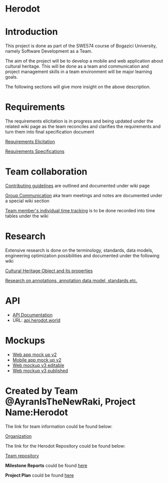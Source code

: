 # Herodot

# Introduction #
This project is done as part of the SWE574 course of Bogazici University, namely Software Development as a Team.

The aim of the project will be to develop a mobile and web application about cultural heritage. This will be done as a team and communication and project management skills in a team environment will be major learning goals. 

The following sections will give more insight on the above description.


# Requirements

The requirements elicitation is in progress and being updated under the related wiki page as the team reconciles and clarifies the requirements and turn them into final specification document 

[Requirements Elicitation ](https://github.com/AyranIsTheNewRaki/Herodot/wiki/Requirements-Elicitation)

[ Requirements Specifications](https://github.com/AyranIsTheNewRaki/Herodot/wiki/Requirements-Specification)

# Team collaboration

[Contributing guidelines](https://github.com/AyranIsTheNewRaki/Herodot/wiki/Contributing-Guidelines) are outlined and documented under wiki page

[Group Communication](https://github.com/AyranIsTheNewRaki/Herodot/wiki/Group-Communication) aka team meetings and notes are documented under a special wiki section 

[Team member's individual time tracking](https://github.com/AyranIsTheNewRaki/Herodot/wiki/Log-(Emre-Bolat)) is to be done recorded into time tables under the wiki 
# Research #
Extensive research is done on the terminology, standards, data models, engineering optimization possibilities and documented under the following wiki

[Cultural Heritage Object and its properties](https://github.com/AyranIsTheNewRaki/Herodot/wiki/cultural-heritage-categories-and-properties) 

[Research on annotations, annotation data model, standards etc. ](https://github.com/AyranIsTheNewRaki/Herodot/wiki/Research-on-web-annotation,-data-model,-standards-etc.)

# API

- [API Documentation](https://github.com/AyranIsTheNewRaki/Herodot/wiki/API-Documentation)
- URL: [api.herodot.world](http://api.herodot.world)

# Mockups
- [Web app mock up v2](https://invis.io/BPAQ32HEG)
- [Mobile app mock up v2](https://invis.io/B8APVG6VG) 
- [Web mockup v3 editable](https://drive.google.com/file/d/0B-1y2ZQCjTGvSG5Bd2RSd1hxajA/view?usp=sharing) 
- [Web mockup v3 published](https://www.draw.io/?lightbox=1&highlight=0000ff&edit=_blank&layers=1&nav=1&title=V3Copy%20of%20herodotHome1.xml#Uhttps%3A%2F%2Fdrive.google.com%2Fuc%3Fid%3D0B-1y2ZQCjTGvSG5Bd2RSd1hxajA%26export%3Ddownload)

# Created by Team @AyranIsTheNewRaki, Project Name:Herodot #

The link for team information could be found below:

[Organization](https://github.com/orgs/AyranIsTheNewRaki/people) 

The link for the Herodot Repository could be found below:

[Team repository ](https://github.com/AyranIsTheNewRaki/Herodot)

**Milestone Reports** could be found [here](https://github.com/AyranIsTheNewRaki/Herodot/wiki/Milestones-Report-Hub)

**Project Plan** could be found [here](https://app.ganttpro.com/#!/app/home)

